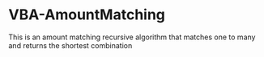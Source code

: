 # VBA-AmountMatching

This is an amount matching recursive algorithm that matches one to many and returns the shortest combination
